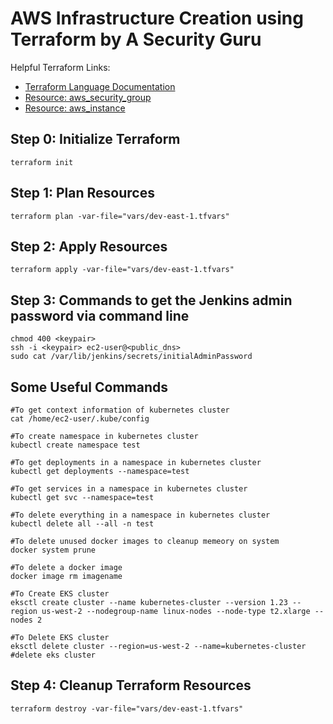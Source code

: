 # AWS Infrastructure Creation using Terraform by A Security Guru

Helpful Terraform Links:

- [Terraform Language Documentation](https://www.terraform.io/docs/language/index.html)
- [Resource: aws_security_group](https://registry.terraform.io/providers/hashicorp/aws/latest/docs/resources/security_group)
- [Resource: aws_instance](https://registry.terraform.io/providers/hashicorp/aws/latest/docs/resources/instance)

## Step 0: Initialize Terraform

```
terraform init
```

## Step 1: Plan Resources

```
terraform plan -var-file="vars/dev-east-1.tfvars"
```

## Step 2: Apply Resources

```
terraform apply -var-file="vars/dev-east-1.tfvars"
```

## Step 3: Commands to get the Jenkins admin password via command line

```
chmod 400 <keypair>
ssh -i <keypair> ec2-user@<public_dns>
sudo cat /var/lib/jenkins/secrets/initialAdminPassword
```

## Some Useful Commands

```
#To get context information of kubernetes cluster
cat /home/ec2-user/.kube/config

#To create namespace in kubernetes cluster
kubectl create namespace test

#To get deployments in a namespace in kubernetes cluster
kubectl get deployments --namespace=test

#To get services in a namespace in kubernetes cluster
kubectl get svc --namespace=test

#To delete everything in a namespace in kubernetes cluster
kubectl delete all --all -n test

#To delete unused docker images to cleanup memeory on system
docker system prune

#To delete a docker image
docker image rm imagename

#To Create EKS cluster
eksctl create cluster --name kubernetes-cluster --version 1.23 --region us-west-2 --nodegroup-name linux-nodes --node-type t2.xlarge --nodes 2

#To Delete EKS cluster
eksctl delete cluster --region=us-west-2 --name=kubernetes-cluster #delete eks cluster
```

## Step 4: Cleanup Terraform Resources

```
terraform destroy -var-file="vars/dev-east-1.tfvars"
```
